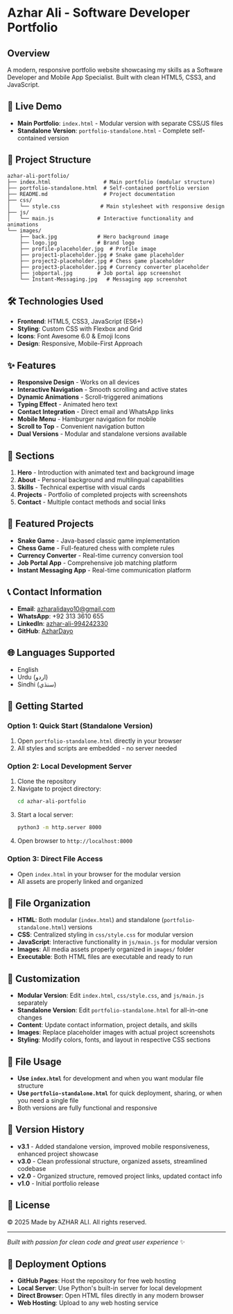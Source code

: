 # Azhar Ali - Software Developer Portfolio

## Overview
A modern, responsive portfolio website showcasing my skills as a Software Developer and Mobile App Specialist. Built with clean HTML5, CSS3, and JavaScript.

## 🚀 Live Demo
- **Main Portfolio**: `index.html` - Modular version with separate CSS/JS files
- **Standalone Version**: `portfolio-standalone.html` - Complete self-contained version

## 📁 Project Structure
```
azhar-ali-portfolio/
├── index.html                 # Main portfolio (modular structure)
├── portfolio-standalone.html  # Self-contained portfolio version
├── README.md                  # Project documentation
├── css/
│   └── style.css             # Main stylesheet with responsive design
├── js/
│   └── main.js              # Interactive functionality and animations
└── images/
    ├── back.jpg             # Hero background image
    ├── logo.jpg             # Brand logo
    ├── profile-placeholder.jpg  # Profile image
    ├── project1-placeholder.jpg # Snake game placeholder
    ├── project2-placeholder.jpg # Chess game placeholder
    ├── project3-placeholder.jpg # Currency converter placeholder
    ├── jobportal.jpg        # Job portal app screenshot
    └── Instant-Messaging.jpg   # Messaging app screenshot
```

## 🛠️ Technologies Used
- **Frontend**: HTML5, CSS3, JavaScript (ES6+)
- **Styling**: Custom CSS with Flexbox and Grid
- **Icons**: Font Awesome 6.0 & Emoji Icons
- **Design**: Responsive, Mobile-First Approach

## ✨ Features
- **Responsive Design** - Works on all devices
- **Interactive Navigation** - Smooth scrolling and active states
- **Dynamic Animations** - Scroll-triggered animations
- **Typing Effect** - Animated hero text
- **Contact Integration** - Direct email and WhatsApp links
- **Mobile Menu** - Hamburger navigation for mobile
- **Scroll to Top** - Convenient navigation button
- **Dual Versions** - Modular and standalone versions available

## 🎨 Sections
1. **Hero** - Introduction with animated text and background image
2. **About** - Personal background and multilingual capabilities
3. **Skills** - Technical expertise with visual cards
4. **Projects** - Portfolio of completed projects with screenshots
5. **Contact** - Multiple contact methods and social links

## 📱 Featured Projects
- **Snake Game** - Java-based classic game implementation
- **Chess Game** - Full-featured chess with complete rules
- **Currency Converter** - Real-time currency conversion tool
- **Job Portal App** - Comprehensive job matching platform
- **Instant Messaging App** - Real-time communication platform

## 📞 Contact Information
- **Email**: azharalidayo10@gmail.com
- **WhatsApp**: +92 313 3610 655
- **LinkedIn**: [azhar-ali-994242330](https://www.linkedin.com/in/azhar-ali-994242330)
- **GitHub**: [AzharDayo](https://github.com/AzharDayo)

## 🌐 Languages Supported
- English
- Urdu (اردو)
- Sindhi (سنڌي)

## 🚀 Getting Started

### Option 1: Quick Start (Standalone Version)
1. Open `portfolio-standalone.html` directly in your browser
2. All styles and scripts are embedded - no server needed

### Option 2: Local Development Server
1. Clone the repository
2. Navigate to project directory:
   ```bash
   cd azhar-ali-portfolio
   ```
3. Start a local server:
   ```bash
   python3 -m http.server 8000
   ```
4. Open browser to `http://localhost:8000`

### Option 3: Direct File Access
- Open `index.html` in your browser for the modular version
- All assets are properly linked and organized

## 📂 File Organization
- **HTML**: Both modular (`index.html`) and standalone (`portfolio-standalone.html`) versions
- **CSS**: Centralized styling in `css/style.css` for modular version
- **JavaScript**: Interactive functionality in `js/main.js` for modular version
- **Images**: All media assets properly organized in `images/` folder
- **Executable**: Both HTML files are executable and ready to run

## 🔧 Customization
- **Modular Version**: Edit `index.html`, `css/style.css`, and `js/main.js` separately
- **Standalone Version**: Edit `portfolio-standalone.html` for all-in-one changes
- **Content**: Update contact information, project details, and skills
- **Images**: Replace placeholder images with actual project screenshots
- **Styling**: Modify colors, fonts, and layout in respective CSS sections

## 🎯 File Usage
- **Use `index.html`** for development and when you want modular file structure
- **Use `portfolio-standalone.html`** for quick deployment, sharing, or when you need a single file
- Both versions are fully functional and responsive

## 📝 Version History
- **v3.1** - Added standalone version, improved mobile responsiveness, enhanced project showcase
- **v3.0** - Clean professional structure, organized assets, streamlined codebase
- **v2.0** - Organized structure, removed project links, updated contact info
- **v1.0** - Initial portfolio release

## 📄 License
© 2025 Made by AZHAR ALI. All rights reserved.

---
*Built with passion for clean code and great user experience* ✨

## 🚀 Deployment Options
- **GitHub Pages**: Host the repository for free web hosting
- **Local Server**: Use Python's built-in server for local development
- **Direct Browser**: Open HTML files directly in any modern browser
- **Web Hosting**: Upload to any web hosting service